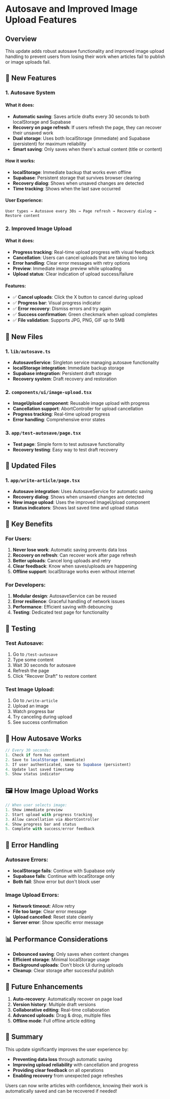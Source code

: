 # Autosave and Improved Image Upload Features

## Overview

This update adds robust autosave functionality and improved image upload handling to prevent users from losing their work when articles fail to publish or image uploads fail.

## 🚀 New Features

### 1. Autosave System

#### What it does:
- **Automatic saving**: Saves article drafts every 30 seconds to both localStorage and Supabase
- **Recovery on page refresh**: If users refresh the page, they can recover their unsaved work
- **Dual storage**: Uses both localStorage (immediate) and Supabase (persistent) for maximum reliability
- **Smart saving**: Only saves when there's actual content (title or content)

#### How it works:
- **localStorage**: Immediate backup that works even offline
- **Supabase**: Persistent storage that survives browser clearing
- **Recovery dialog**: Shows when unsaved changes are detected
- **Time tracking**: Shows when the last save occurred

#### User Experience:
```
User types → Autosave every 30s → Page refresh → Recovery dialog → Restore content
```

### 2. Improved Image Upload

#### What it does:
- **Progress tracking**: Real-time upload progress with visual feedback
- **Cancellation**: Users can cancel uploads that are taking too long
- **Error handling**: Clear error messages with retry options
- **Preview**: Immediate image preview while uploading
- **Upload status**: Clear indication of upload success/failure

#### Features:
- ✅ **Cancel uploads**: Click the X button to cancel during upload
- ✅ **Progress bar**: Visual progress indicator
- ✅ **Error recovery**: Dismiss errors and try again
- ✅ **Success confirmation**: Green checkmark when upload completes
- ✅ **File validation**: Supports JPG, PNG, GIF up to 5MB

## 📁 New Files

### 1. `lib/autosave.ts`
- **AutosaveService**: Singleton service managing autosave functionality
- **localStorage integration**: Immediate backup storage
- **Supabase integration**: Persistent draft storage
- **Recovery system**: Draft recovery and restoration

### 2. `components/ui/image-upload.tsx`
- **ImageUpload component**: Reusable image upload with progress
- **Cancellation support**: AbortController for upload cancellation
- **Progress tracking**: Real-time upload progress
- **Error handling**: Comprehensive error states

### 3. `app/test-autosave/page.tsx`
- **Test page**: Simple form to test autosave functionality
- **Recovery testing**: Easy way to test draft recovery

## 🔧 Updated Files

### 1. `app/write-article/page.tsx`
- **Autosave integration**: Uses AutosaveService for automatic saving
- **Recovery dialog**: Shows when unsaved changes are detected
- **New image upload**: Uses the improved ImageUpload component
- **Status indicators**: Shows last saved time and upload status

## 🎯 Key Benefits

### For Users:
1. **Never lose work**: Automatic saving prevents data loss
2. **Recovery on refresh**: Can recover work after page refresh
3. **Better uploads**: Cancel long uploads and retry
4. **Clear feedback**: Know when saves/uploads are happening
5. **Offline support**: localStorage works even without internet

### For Developers:
1. **Modular design**: AutosaveService can be reused
2. **Error resilience**: Graceful handling of network issues
3. **Performance**: Efficient saving with debouncing
4. **Testing**: Dedicated test page for functionality

## 🧪 Testing

### Test Autosave:
1. Go to `/test-autosave`
2. Type some content
3. Wait 30 seconds for autosave
4. Refresh the page
5. Click "Recover Draft" to restore content

### Test Image Upload:
1. Go to `/write-article`
2. Upload an image
3. Watch progress bar
4. Try canceling during upload
5. See success confirmation

## 🔄 How Autosave Works

```typescript
// Every 30 seconds:
1. Check if form has content
2. Save to localStorage (immediate)
3. If user authenticated, save to Supabase (persistent)
4. Update last saved timestamp
5. Show status indicator
```

## 🖼️ How Image Upload Works

```typescript
// When user selects image:
1. Show immediate preview
2. Start upload with progress tracking
3. Allow cancellation via AbortController
4. Show progress bar and status
5. Complete with success/error feedback
```

## 🚨 Error Handling

### Autosave Errors:
- **localStorage fails**: Continue with Supabase only
- **Supabase fails**: Continue with localStorage only
- **Both fail**: Show error but don't block user

### Image Upload Errors:
- **Network timeout**: Allow retry
- **File too large**: Clear error message
- **Upload cancelled**: Reset state cleanly
- **Server error**: Show specific error message

## 📊 Performance Considerations

- **Debounced saving**: Only saves when content changes
- **Efficient storage**: Minimal localStorage usage
- **Background uploads**: Don't block UI during uploads
- **Cleanup**: Clear storage after successful publish

## 🔮 Future Enhancements

1. **Auto-recovery**: Automatically recover on page load
2. **Version history**: Multiple draft versions
3. **Collaborative editing**: Real-time collaboration
4. **Advanced uploads**: Drag & drop, multiple files
5. **Offline mode**: Full offline article editing

## 🎉 Summary

This update significantly improves the user experience by:
- **Preventing data loss** through automatic saving
- **Improving upload reliability** with cancellation and progress
- **Providing clear feedback** on all operations
- **Enabling recovery** from unexpected page refreshes

Users can now write articles with confidence, knowing their work is automatically saved and can be recovered if needed! 
